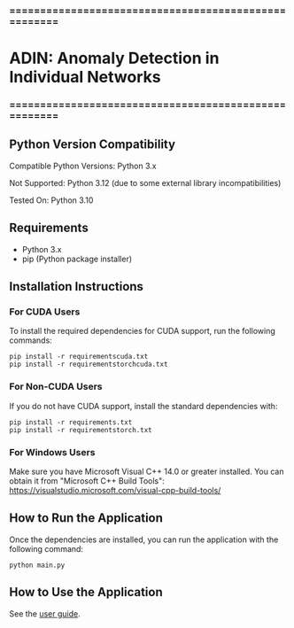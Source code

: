 ### =====================================================
# ADIN: Anomaly Detection in Individual Networks      
### =====================================================

## Python Version Compatibility

Compatible Python Versions: Python 3.x

Not Supported: Python 3.12 (due to some external library incompatibilities)

Tested On: Python 3.10

## Requirements
- Python 3.x
- pip (Python package installer)

## Installation Instructions
### For CUDA Users
To install the required dependencies for CUDA support, run the following commands:

```
pip install -r requirementscuda.txt
pip install -r requirementstorchcuda.txt
```

### For Non-CUDA Users
If you do not have CUDA support, install the standard dependencies with:

```
pip install -r requirements.txt
pip install -r requirementstorch.txt
```

### For Windows Users
Make sure you have Microsoft Visual C++ 14.0 or greater installed. You can obtain it from "Microsoft C++ Build Tools": https://visualstudio.microsoft.com/visual-cpp-build-tools/


## How to Run the Application
Once the dependencies are installed, you can run the application with the following command:

```
python main.py
```


## How to Use the Application

See the [user guide](UserGuide.pdf).


